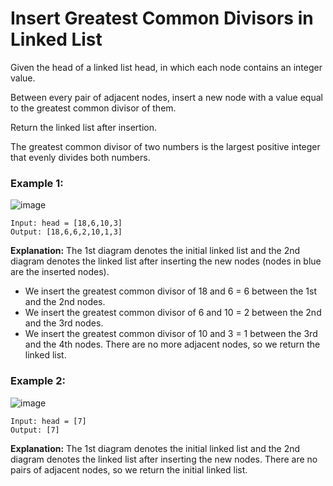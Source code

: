 # Insert Greatest Common Divisors in Linked List

Given the head of a linked list head, in which each node contains an integer value.

Between every pair of adjacent nodes, insert a new node with a value equal to the greatest common divisor of them.

Return the linked list after insertion.

The greatest common divisor of two numbers is the largest positive integer that evenly divides both numbers.


### Example 1:
![image](https://github.com/Aishwariyaa-Anand/Competitive-Coding/assets/124241367/13fb930a-6f24-4e72-9c40-1475ebb520fd)

```
Input: head = [18,6,10,3]
Output: [18,6,6,2,10,1,3]
```
**Explanation:** The 1st diagram denotes the initial linked list and the 2nd diagram denotes the linked list after inserting the new nodes (nodes in blue are the inserted nodes).
- We insert the greatest common divisor of 18 and 6 = 6 between the 1st and the 2nd nodes.
- We insert the greatest common divisor of 6 and 10 = 2 between the 2nd and the 3rd nodes.
- We insert the greatest common divisor of 10 and 3 = 1 between the 3rd and the 4th nodes.
There are no more adjacent nodes, so we return the linked list.


### Example 2:
![image](https://github.com/Aishwariyaa-Anand/Competitive-Coding/assets/124241367/bd35ac49-025f-4244-b891-781701c3b130)

```
Input: head = [7]
Output: [7]
```
**Explanation:** The 1st diagram denotes the initial linked list and the 2nd diagram denotes the linked list after inserting the new nodes.
There are no pairs of adjacent nodes, so we return the initial linked list.
